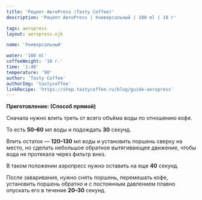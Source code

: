 ```yaml
---
title: 'Рецепт AeroPress (Tasty Coffee)'
description: 'Рецепт AeroPress | Универсальный | 180 ml | 18 г'

tags: aeropress
layout: aeropress.njk

name: 'Универсальный'

water: '180 ml'
coffeeWeight: '18 г.'
time: '1:40'
temperature: '90'
author: 'Tasty Coffee'
authorImg: 'tastycoffee'
linkRecipe: 'https://shop.tastycoffee.ru/blog/guide-aeropress'
---
```


__Приготовление: (Способ прямой)__

Сначала нужно влить треть от всего объёма воды по отношению кофе.

То есть  __50–60__ мл воды и подождать __30__ секунд.

Влить остаток — __120–130__ мл воды и установить поршень сверху на место, но сделать небольшое обратное вытягивающее движение, чтобы вода не протекала через фильтр вниз.

В таком положении аэропресс нужно оставить на еще __40__ секунд.

После заваривания, нужно снять поршень, перемешать кофе, установить поршень обратно и с постоянным давлением плавно опускать его в течение __20–30__ секунд.

<br>
